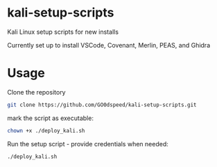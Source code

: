 # kali-setup-scripts
Kali Linux setup scripts for new installs

Currently set up to install VSCode, Covenant, Merlin, PEAS, and Ghidra

# Usage

Clone the repository

```bash
git clone https://github.com/GO0dspeed/kali-setup-scripts.git
```

mark the script as executable:

```bash
chown +x ./deploy_kali.sh
```

Run the setup script - provide credentials when needed:

```bash
./deploy_kali.sh
```